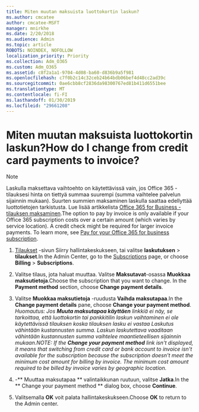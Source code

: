 ```yaml
---
title: Miten muutan maksuista luottokortin laskun?
ms.author: cmcatee
author: cmcatee-MSFT
manager: mnirkhe
ms.date: 2/20/2018
ms.audience: Admin
ms.topic: article
ROBOTS: NOINDEX, NOFOLLOW
localization_priority: Priority
ms.collection: Adm_O365
ms.custom: Adm_O365
ms.assetid: c8f2a1a1-9704-4d08-ba60-d836b9a5f981
ms.openlocfilehash: c7f0b2c14c32ceb24b64bdb06bef4d48cc2ad39c
ms.sourcegitcommit: 0ae6cbb8cf2836da98300767ed81b411d6551bee
ms.translationtype: MT
ms.contentlocale: fi-FI
ms.lasthandoff: 01/30/2019
ms.locfileid: "29661208"
---
```

# <a name="how-do-i-change-from-credit-card-payments-to-invoice"></a><span data-ttu-id="f264f-102">Miten muutan maksuista luottokortin laskun?</span><span class="sxs-lookup"><span data-stu-id="f264f-102">How do I change from credit card payments to invoice?</span></span>

> [!NOTE]
> <span data-ttu-id="f264f-p101">Laskulla maksettava vaihtoehto on käytettävissä vain, jos Office 365 -tilauksesi hinta on tiettyä summaa suurempi (summa vaihtelee palvelun sijainnin mukaan). Suurten summien maksaminen laskulla saattaa edellyttää luottotietojen tarkistusta. Lue lisää artikkelista [Office 365 for Business -tilauksen maksaminen](https://support.office.com/article/734f4aab-df2d-4e9b-8cb1-691910bde216).</span><span class="sxs-lookup"><span data-stu-id="f264f-p101">The option to pay by invoice is only available if your Office 365 subscription costs over a certain amount (which varies by service location). A credit check might be required for larger invoice payments. To learn more, see [Pay for your Office 365 for business subscription](https://support.office.com/article/734f4aab-df2d-4e9b-8cb1-691910bde216).</span></span> 
  
1. <span data-ttu-id="f264f-106">[Tilaukset](https://go.microsoft.com/fwlink/p/?linkid=842054) -sivun Siirry hallintakeskukseen, tai valitse **laskutuksen** \> **tilaukset**.</span><span class="sxs-lookup"><span data-stu-id="f264f-106">In the Admin Center, go to the [Subscriptions](https://go.microsoft.com/fwlink/p/?linkid=842054) page, or choose **Billing** \> **Subscriptions**.</span></span>
    
2. <span data-ttu-id="f264f-p102">Valitse tilaus, jota haluat muuttaa. Valitse **Maksutavat**-osassa **Muokkaa maksutietoja**.</span><span class="sxs-lookup"><span data-stu-id="f264f-p102">Choose the subscription that you want to change. In the **Payment method** section, choose **Change payment details**.</span></span>
    
3. <span data-ttu-id="f264f-109">Valitse **Muokkaa maksutietoja** -ruudusta **Vaihda maksutapaa**.</span><span class="sxs-lookup"><span data-stu-id="f264f-109">In the **Change payment details** pane, choose **Change your payment method**.</span></span>
<br><span data-ttu-id="f264f-110">*Huomautus: Jos **Muuta maksutapaa käyttäen** linkkiä ei näy, se tarkoittaa, että luottokortin tai pankkitilin laskun vaihtaminen ei ole käytettävissä tilauksen koska tilauksen lasku ei vastaa Laskutus vähintään kustannusten summa. Laskun laskutettava vaaditaan vähintään kustannusten summa vaihtelee maantieteellisen sijainnin mukaan.*</span><span class="sxs-lookup"><span data-stu-id="f264f-110">*NOTE: If the **Change your payment method** link isn't displayed, it means that switching from credit card or bank account to invoice isn't available for the subscription because the subscription doesn't meet the minimum cost amount for billing by invoice. The minimum cost amount required to be billed by invoice varies by geographic location.*</span></span>
  
4. <span data-ttu-id="f264f-111">-\*\* Muuttaa maksutapaa \*\* valintaikkunan ruutuun, valitse **Jatka**.</span><span class="sxs-lookup"><span data-stu-id="f264f-111">In the \*\* Change your payment method \*\* dialog box, choose **Continue**.</span></span>
    
5. <span data-ttu-id="f264f-112">Valitsemalla **OK** voit palata hallintakeskukseen.</span><span class="sxs-lookup"><span data-stu-id="f264f-112">Choose **OK** to return to the Admin center.</span></span> 
   